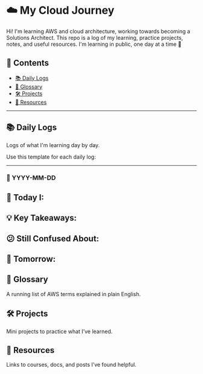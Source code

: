 # ☁️ My Cloud Journey

Hi! I'm learning AWS and cloud architecture, working towards becoming a Solutions Architect. This repo is a log of my learning, practice projects, notes, and useful resources. I'm learning in public, one day at a time 💪

## 🔖 Contents

- [📚 Daily Logs](#-daily-logs)
- [📓 Glossary](#-glossary)
- [🛠️ Projects](#️-projects)
- [📎 Resources](#-resources)

---

## 📚 Daily Logs

Logs of what I'm learning day by day.

Use this template for each daily log:

---

### 📅 YYYY-MM-DD

🎯 **Today I:**
- 

💡 **Key Takeaways:**
- 

😕 **Still Confused About:**
- 

🔁 **Tomorrow:**
- 

## 📓 Glossary
A running list of AWS terms explained in plain English.

## 🛠️ Projects
Mini projects to practice what I’ve learned.

## 📎 Resources
Links to courses, docs, and posts I’ve found helpful.
